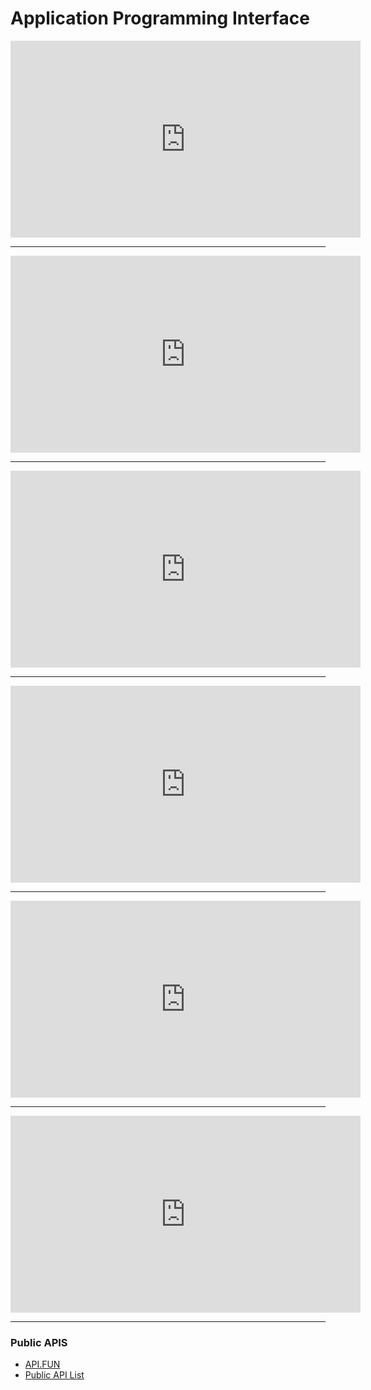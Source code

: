 # Application Programming Interface

<iframe width="560" height="315" src="https://www.youtube.com/embed/Yzx7ihtCGBs?si=KvzEC3tGT0IL7spo" title="YouTube video player" frameborder="0" allow="accelerometer; autoplay; clipboard-write; encrypted-media; gyroscope; picture-in-picture; web-share" allowfullscreen></iframe>

---

<iframe width="560" height="315" src="https://www.youtube.com/embed/WXsD0ZgxjRw?si=SG0HhAcqgFijX3ez" title="YouTube video player" frameborder="0" allow="accelerometer; autoplay; clipboard-write; encrypted-media; gyroscope; picture-in-picture; web-share" allowfullscreen></iframe>

---

<iframe width="560" height="315" src="https://www.youtube.com/embed/kG-fLp9BTRo?si=LKz50Z-o5A7rvEA1" title="YouTube video player" frameborder="0" allow="accelerometer; autoplay; clipboard-write; encrypted-media; gyroscope; picture-in-picture; web-share" allowfullscreen></iframe>

---

<iframe width="560" height="315" src="https://www.youtube.com/embed/lsMQRaeKNDk?si=7bH6Pbf9_fG_IXRX" title="YouTube video player" frameborder="0" allow="accelerometer; autoplay; clipboard-write; encrypted-media; gyroscope; picture-in-picture; web-share" allowfullscreen></iframe>

---

<iframe width="560" height="315" src="https://www.youtube.com/embed/hWRRdICvMNs?si=cIaTUeE7_2IaaGtI" title="YouTube video player" frameborder="0" allow="accelerometer; autoplay; clipboard-write; encrypted-media; gyroscope; picture-in-picture; web-share" allowfullscreen></iframe>

---

<iframe width="560" height="315" src="https://www.youtube.com/embed/8Ul2Ya-kyFA?si=HYC6Vf7ua-DwVHL1" title="YouTube video player" frameborder="0" allow="accelerometer; autoplay; clipboard-write; encrypted-media; gyroscope; picture-in-picture; web-share" allowfullscreen></iframe>

---

### Public APIS

- [API.FUN](https://apilist.fun/)
- [Public API List](https://github.com/public-apis/public-apis)
